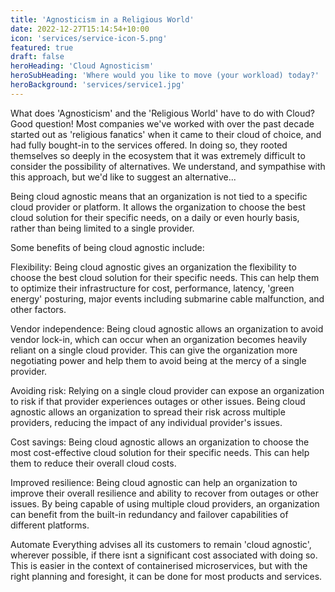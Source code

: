 ```yaml
---
title: 'Agnosticism in a Religious World'
date: 2022-12-27T15:14:54+10:00
icon: 'services/service-icon-5.png'
featured: true
draft: false
heroHeading: 'Cloud Agnosticism'
heroSubHeading: 'Where would you like to move (your workload) today?'
heroBackground: 'services/service1.jpg'
---
```


What does 'Agnosticism' and the 'Religious World' have to do with Cloud? Good question! Most companies we've worked with over the past decade started out as 'religious fanatics' when it came to their cloud of choice, and had fully bought-in to the services offered. In doing so, they rooted themselves so deeply in the ecosystem that it was extremely difficult to consider the possibility of alternatives. We understand, and sympathise with this approach, but we'd like to suggest an alternative...

Being cloud agnostic means that an organization is not tied to a specific cloud provider or platform. It allows the organization to choose the best cloud solution for their specific needs, on a daily or even hourly basis, rather than being limited to a single provider.

Some benefits of being cloud agnostic include:

Flexibility: Being cloud agnostic gives an organization the flexibility to choose the best cloud solution for their specific needs. This can help them to optimize their infrastructure for cost, performance, latency, 'green energy' posturing, major events including submarine cable malfunction, and other factors.

Vendor independence: Being cloud agnostic allows an organization to avoid vendor lock-in, which can occur when an organization becomes heavily reliant on a single cloud provider. This can give the organization more negotiating power and help them to avoid being at the mercy of a single provider.

Avoiding risk: Relying on a single cloud provider can expose an organization to risk if that provider experiences outages or other issues. Being cloud agnostic allows an organization to spread their risk across multiple providers, reducing the impact of any individual provider's issues.

Cost savings: Being cloud agnostic allows an organization to choose the most cost-effective cloud solution for their specific needs. This can help them to reduce their overall cloud costs.

Improved resilience: Being cloud agnostic can help an organization to improve their overall resilience and ability to recover from outages or other issues. By being capable of using multiple cloud providers, an organization can benefit from the built-in redundancy and failover capabilities of different platforms.

Automate Everything advises all its customers to remain 'cloud agnostic', wherever possible, if there isnt a significant cost associated with doing so. This is easier in the context of containerised microservices, but with the right planning and foresight, it can be done for most products and services.

